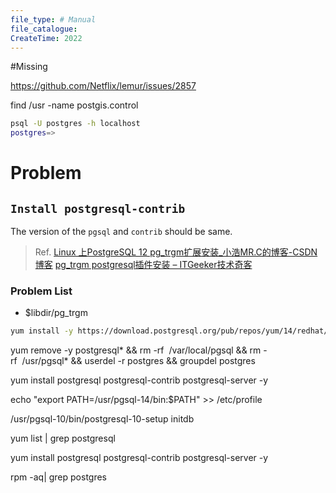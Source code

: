 ```yaml
---
file_type: # Manual
file_catalogue:
CreateTime: 2022
---
```


#Missing 

https://github.com/Netflix/lemur/issues/2857

find /usr -name postgis.control


```bash
psql -U postgres -h localhost
postgres=> 
```

# Problem
## `Install postgresql-contrib`
The version of the `pgsql` and `contrib` should be same.
>Ref.
>[Linux 上PostgreSQL 12 pg_trgm扩展安装_小浩MR.C的博客-CSDN博客](https://blog.csdn.net/weixin_41070914/article/details/106670106?utm_medium=distribute.pc_relevant.none-task-blog-2~default~baidujs_utm_term~default-0-106670106-blog-107653766.pc_relevant_multi_platform_whitelistv3&spm=1001.2101.3001.4242.1&utm_relevant_index=3)
>[pg_trgm postgresql插件安装 – ITGeeker技术奇客](https://www.itgeeker.net/pg_trgm-postgresql%e6%8f%92%e4%bb%b6%e5%ae%89%e8%a3%85/)

### Problem List
- $libdir/pg_trgm

```bash
yum install -y https://download.postgresql.org/pub/repos/yum/14/redhat/rhel-7-x86_64/postgresql14-contrib-14.2-1PGDG.rhel7.x86_64.rpm --skip-broken
```
yum remove -y postgresql* && rm -rf  /var/local/pgsql && rm -rf  /usr/pgsql* && userdel -r postgres && groupdel postgres


yum install postgresql postgresql-contrib postgresql-server -y

echo "export PATH=/usr/pgsql-14/bin:$PATH" >> /etc/profile

/usr/pgsql-10/bin/postgresql-10-setup initdb


yum list | grep postgresql

yum install postgresql postgresql-contrib postgresql-server -y

rpm -aq| grep postgres